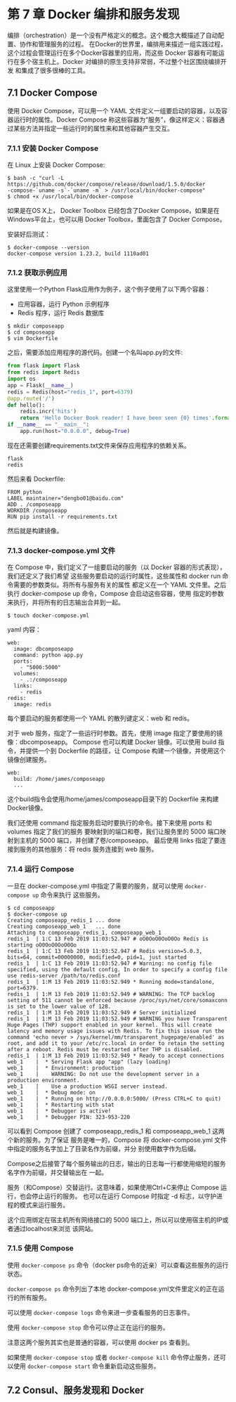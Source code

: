 # 第 7 章 Docker 编排和服务发现

编排（orchestration）是一个没有严格定义的概念。这个概念大概描述了自动配置、协作和管理服务的过程。
在Docker的世界里，编排用来描述一组实践过程，这个过程会管理运行在多个Docker容器里的应用，而这些
Docker 容器有可能运行在多个宿主机上。Docker 对编排的原生支持非常弱，不过整个社区围绕编排开发
和集成了很多很棒的工具。    

## 7.1 Docker Compose

使用 Docker Compose，可以用一个 YAML 文件定义一组要启动的容器，以及容器运行时的属性。Docker
Compose 称这些容器为“服务”，像这样定义：容器通过某些方法并指定一些运行时的属性来和其他容器产生交互。   

### 7.1.1 安装 Docker Compose

在 Linux 上安装 Docker Compose:  

```
$ bash -c "curl -L https://github.com/docker/compose/release/download/1.5.0/docker
-compose-`uname -s`-`uname -m` > /usr/local/bin/docker-compose"
$ chmod +x /usr/local/bin/docker-compose
```   

如果是在OS X上， Docker Toolbox 已经包含了Docker Compose，如果是在Windows平台上，也可以用
Docker Toolbox，里面包含了 Docker Compose。   

安装好后测试：   

```
$ docker-compose --version
docker-compose version 1.23.2, build 1110ad01
```   

### 7.1.2 获取示例应用

这里使用一个Python Flask应用作为例子，这个例子使用了以下两个容器：   

- 应用容器，运行 Python 示例程序
- Redis 程序，运行 Redis 数据库   

```
$ mkdir composeapp
$ cd composeapp
$ vim Dockerfile
```   

之后，需要添加应用程序的源代码。创建一个名叫app.py的文件:   

```python
from flask import Flask
from redis import Redis
import os
app = Flask(__name__)
redis = Redis(host="redis_1", port=6379)
@app.route('/')
def hello():
    redis.incr('hits')
    return 'Hello Docker Book reader! I have been seen {0} times'.format(redis.get('hits'))
if __name__ == "__main__":
    app.run(host="0.0.0.0", debug=True)
```    

现在还需要创建requirements.txt文件来保存应用程序的依赖关系。   

```
flask
redis
```  

然后来看 Dockerfile:   

```
FROM python
LABEL maintainer="dengbo01@baidu.com"
ADD . /composeapp
WORKDIR /composeapp
RUN pip install -r requirements.txt
```   

然后就是构建镜像。   

### 7.1.3 docker-compose.yml 文件

在 Compose 中，我们定义了一组要启动的服务（以 Docker 容器的形式表现），我们还定义了我们希望
这些服务要启动的运行时属性，这些属性和 docker run 命令需要的参数类似。将所有与服务有关的属性
都定义在一个 YAML 文件里。之后执行 docker-compose up 命令，Compose 会启动这些容器，使用
指定的参数来执行，并将所有的日志输出合并到一起。   

```
$ touch docker-compose.yml
```   

yaml 内容：   

```ymal
web:
  image: dbcomposeapp
  command: python app.py
  ports:
    - "5000:5000"
  volumes:
    - .:/composeapp
  links:
    - redis
redis:
  image: redis
```    

每个要启动的服务都使用一个 YAML 的散列键定义：web 和 redis。   

对于 web 服务，指定了一些运行时参数。首先，使用 image 指定了要使用的镜像：dbcomposeapp。
Compose 也可以构建 Docker 镜像。可以使用 build 指令，并提供一个到 Dockerfile 的路径，让
Compose 构建一个镜像，并使用这个镜像创建服务。   

```
web:
  build: /home/james/composeapp
  ...
```   

这个build指令会使用/home/james/composeapp目录下的 Dockerfile 来构建Docker镜像。   

我们还使用 command 指定服务启动时要执行的命令。接下来使用 ports 和 volumes 指定了我们的服务
要映射到的端口和卷，我们让服务里的 5000 端口映射到主机的 5000 端口，并创建了卷/composeapp。
最后使用 links 指定了要连接到服务的其他服务：将 redis 服务连接到 web 服务。   

### 7.1.4 运行 Compose

一旦在 docker-compose.yml 中指定了需要的服务，就可以使用 `docker-compose up` 命令来执行
这些服务。   

```
$ cd composeapp
$ docker-compose up
Creating composeapp_redis_1 ... done
Creating composeapp_web_1   ... done
Attaching to composeapp_redis_1, composeapp_web_1
redis_1  | 1:C 13 Feb 2019 11:03:52.947 # oO0OoO0OoO0Oo Redis is starting oO0OoO0OoO0Oo
redis_1  | 1:C 13 Feb 2019 11:03:52.947 # Redis version=5.0.3, bits=64, commit=00000000, modified=0, pid=1, just started
redis_1  | 1:C 13 Feb 2019 11:03:52.947 # Warning: no config file specified, using the default config. In order to specify a config file use redis-server /path/to/redis.conf
redis_1  | 1:M 13 Feb 2019 11:03:52.949 * Running mode=standalone, port=6379.
redis_1  | 1:M 13 Feb 2019 11:03:52.949 # WARNING: The TCP backlog setting of 511 cannot be enforced because /proc/sys/net/core/somaxconn is set to the lower value of 128.
redis_1  | 1:M 13 Feb 2019 11:03:52.949 # Server initialized
redis_1  | 1:M 13 Feb 2019 11:03:52.949 # WARNING you have Transparent Huge Pages (THP) support enabled in your kernel. This will create latency and memory usage issues with Redis. To fix this issue run the command 'echo never > /sys/kernel/mm/transparent_hugepage/enabled' as root, and add it to your /etc/rc.local in order to retain the setting after a reboot. Redis must be restarted after THP is disabled.
redis_1  | 1:M 13 Feb 2019 11:03:52.949 * Ready to accept connections
web_1    |  * Serving Flask app "app" (lazy loading)
web_1    |  * Environment: production
web_1    |    WARNING: Do not use the development server in a production environment.
web_1    |    Use a production WSGI server instead.
web_1    |  * Debug mode: on
web_1    |  * Running on http://0.0.0.0:5000/ (Press CTRL+C to quit)
web_1    |  * Restarting with stat
web_1    |  * Debugger is active!
web_1    |  * Debugger PIN: 323-953-220
```    

可以看到 Compose 创建了 composeapp_redis_1 和 composeapp_web_1 这两个新的服务。为了保证
服务是唯一的，Compose 将 docker-compose.yml 文件中指定的服务名字加上了目录名作为前缀，并分
别使用数字作为后缀。    

Compose之后接管了每个服务输出的日志，输出的日志每一行都使用缩短的服务名字作为前缀，并交替输出在
一起。    

服务（和Compose）交替运行。这意味着，如果使用Ctrl+C来停止 Compose 运行，也会停止运行的服务。
也可以在运行 Compose 时指定 -d 标志，以守护进程的模式来运行服务。    

这个应用绑定在宿主机所有网络接口的 5000 端口上，所以可以使用宿主机的IP或者通过localhost来浏览
该网站。    

### 7.1.5 使用 Compose

使用 `docker-compose ps` 命令（docker ps命令的近亲）可以查看这些服务的运行状态。   

`docker-compose ps` 命令列出了本地 docker-compose.yml文件里定义的正在运行的所有服务。   

可以使用 `docker-compose logs` 命令来进一步查看服务的日志事件。   

使用 `docker-compose stop` 命令可以停止正在运行的服务。   

注意这两个服务其实也是普通的容器，可以使用 docker ps 查看到。   

如果使用 `docker-compose stop` 或者 `docker-compose kill` 命令停止服务，还可以使用
`docker-compose start` 命令重新启动这些服务。    

## 7.2 Consul、服务发现和 Docker

